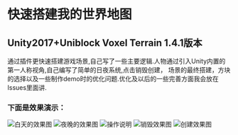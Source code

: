 # 快速搭建我的世界地图


## Unity2017+Uniblock Voxel Terrain 1.4.1版本


通过插件更快速搭建游戏场景,自己写了一些主要逻辑.人物通过引入Unity内置的第一人称视角,自己编写了简单的日夜系统,点击销毁创建，
场景的最终搭建，方块的选择以及一些制作demo时的优化问题.优化及以后的一些完善方面我会放在Issues里面讲.



### 下面是效果演示：
![白天的效果图](https://github.com/fctony/QuickMapOfMineCraft/blob/master/Assets/Image/sun.png)
![夜晚的效果图](https://github.com/fctony/QuickMapOfMineCraft/blob/master/Assets/Image/moon.png)
![操作说明](https://github.com/fctony/QuickMapOfMineCraft/blob/master/Assets/Image/bg2.png)
![销毁效果图](https://github.com/fctony/QuickMapOfMineCraft/blob/master/Assets/Image/bg.png)
![创建效果图](https://github.com/fctony/QuickMapOfMineCraft/blob/master/Assets/Image/bg1.png)
